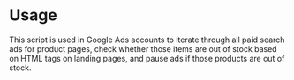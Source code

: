 # Usage
This script is used in Google Ads accounts to iterate through all paid search ads for product pages, check whether those items are out of stock based on HTML tags on landing pages, and pause ads if those products are out of stock. 
